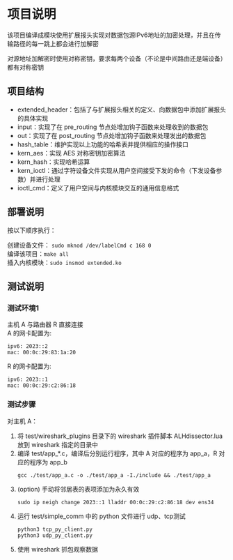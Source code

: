 # 项目说明
该项目编译成模块使用扩展报头实现对数据包源IPv6地址的加密处理，并且在传输路径的每一跳上都会进行加解密  

对源地址加解密时使用对称密钥，要求每两个设备（不论是中间路由还是端设备）都有对称密钥  

## 项目结构
* extended_header：包括了与扩展报头相关的定义、向数据包中添加扩展报头的具体实现  
* input：实现了在 pre_routing 节点处增加钩子函数来处理收到的数据包  
* out：实现了在 post_routing 节点处增加钩子函数来处理发出的数据包  
* hash_table：维护实现以上功能的哈希表并提供相应的操作接口  
* kern_aes：实现 AES 对称密钥加密算法  
* kern_hash：实现哈希运算  
* kern_ioctl：通过字符设备文件实现从用户空间接受下发的命令（下发设备参数）并进行处理  
* ioctl_cmd：定义了用户空间与内核模块交互的通用信息格式  

## 部署说明
按以下顺序执行：  

创建设备文件： `sudo mknod /dev/labelCmd c 168 0`  
编译该项目：`make all`  
插入内核模块：`sudo insmod extended.ko`

## 测试说明
### 测试环境1
主机 A 与路由器 R 直接连接  
A 的网卡配置为:  
```
ipv6: 2023::2
mac: 00:0c:29:83:1a:20
```

R 的网卡配置为:  
```
ipv6: 2023::1
mac: 00:0c:29:c2:86:18
```

### 测试步骤
对主机 A：  
1. 将 test/wireshark_plugins 目录下的 wireshark 插件脚本 ALHdissector.lua 放到 wireshark 指定的目录中  
2. 编译 test/app_*.c，编译后分别运行程序，其中 A 对应的程序为 app_a，R 对应的程序为 app_b
    ``` shell
    gcc ./test/app_a.c -o ./test/app_a -I./include && ./test/app_a
    ```
3. (option) 手动将邻居表的表项添加为永久有效
    ``` shell
    sudo ip neigh change 2023::1 lladdr 00:0c:29:c2:86:18 dev ens34
    ```
4. 运行 test/simple_comm 中的 python 文件进行 udp、tcp测试
    ``` shell
    python3 tcp_py_client.py
    python3 udp_py_client.py
    ```
5. 使用 wireshark 抓包观察数据